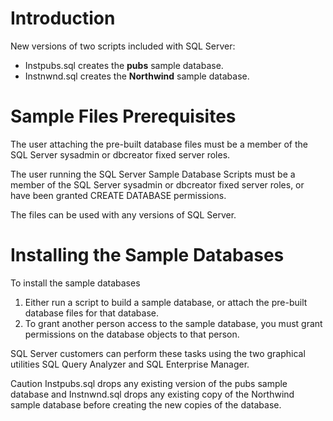 # Introduction
New versions of two scripts included with SQL Server:
- Instpubs.sql creates the **pubs** sample database.
- Instnwnd.sql creates the **Northwind** sample database.

# Sample Files Prerequisites
The user attaching the pre-built database files must be a member of the SQL Server sysadmin or dbcreator fixed server roles.

The user running the SQL Server Sample Database Scripts must be a member of the SQL Server sysadmin or dbcreator fixed server roles, or have been granted CREATE DATABASE permissions.

The files can be used with any versions of SQL Server.

# Installing the Sample Databases
To install the sample databases

1. Either run a script to build a sample database, or attach the pre-built database files for that database.
2. To grant another person access to the sample database, you must grant permissions on the database objects to that person.

SQL Server customers can perform these tasks using the two graphical utilities SQL Query Analyzer and SQL Enterprise Manager.

Caution   Instpubs.sql drops any existing version of the pubs sample database and Instnwnd.sql drops any existing copy of the Northwind sample database before creating the new copies of the database.
